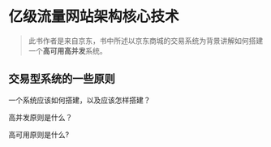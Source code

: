 # 亿级流量网站架构核心技术
> 此书作者是来自京东，书中所述以京东商城的交易系统为背景讲解如何搭建一个**高可用高并发**系统。

## 交易型系统的一些原则
一个系统应该如何搭建，以及应该怎样搭建？

高并发原则是什么？


高可用原则是什么?

